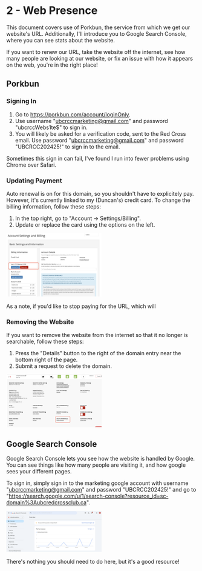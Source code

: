 # 2 - Web Presence

This document covers use of Porkbun, the service from which we get our website's URL. Additionally, I'll introduce you to Google Search Console, where you can see stats about the website.

If you want to renew our URL, take the website off the internet, see how many people are looking at our website, or fix an issue with how it appears on the web, you're in the right place!

## Porkbun

### Signing In

1. Go to https://porkbun.com/account/loginOnly.
2. Use username "ubcrccmarketing@gmail.com" and password "ubcrccWebs1te$" to sign in.
3. You will likely be asked for a verification code, sent to the Red Cross email. Use password "ubcrccmarketing@gmail.com" and password "UBCRCC202425!" to sign in to the email.

Sometimes this sign in can fail, I've found I run into fewer problems using Chrome over Safari.

### Updating Payment

Auto renewal is on for this domain, so you shouldn't have to explicitely pay. However, it's currently linked to my (Duncan's) credit card. To change the billing information, follow these steps:

1. In the top right, go to "Account -> Settings/Billing".
2. Update or replace the card using the options on the left.

<img src="media/porkbun_billing.png" alt="alt text" title="Title" width="50%">

As a note, if you'd like to stop paying for the URL, which will 

### Removing the Website

If you want to remove the website from the internet so that it no longer is searchable, follow these steps:

1. Press the "Details" button to the right of the domain entry near the bottom right of the page.
2. Submit a request to delete the domain.

<img src="media/porkbun_delete.png" alt="alt text" title="Title" width="50%">

## Google Search Console

Google Search Console lets you see how the website is handled by Google. You can see things like how many people are visiting it, and how google sees your different pages.

To sign in, simply sign in to the marketing google account with username "ubcrccmarketing@gmail.com" and password "UBCRCC202425!" and go to "https://search.google.com/u/1/search-console?resource_id=sc-domain%3Aubcredcrossclub.ca". 

<img src="media/google_search_console.png" alt="alt text" title="Title" width="50%">

There's nothing you should need to do here, but it's a good resource!